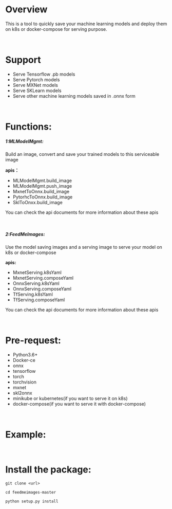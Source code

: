 # Overview
This is a tool to quickly save your machine learning models and deploy them on k8s or docker-compose for serving purpose.

<br/>

# Support

- Serve Tensorflow .pb models
- Serve Pytorch models
- Serve MXNet models
- Serve SKLearn models
- Serve other machine learning models saved in .onnx form 


<br/>

# Functions:
##### 1:MLModelMgmt: 
Build an image, convert and save your trained models to this serviceable image

**apis：**
- MLModelMgmt.build_image
- MLModelMgmt.push_image
- MxnetToOnnx.build_image
- PytorhcToOnnx.build_image
- SklToOnxx.build_image

You can check the api documents for more information about these apis


<br/>

##### 2:FeedMeImages: 
Use the model saving images and a serving image to serve your model on k8s or docker-compose

**apis:**

- MxnetServing.k8sYaml
- MxnetServing.composeYaml
- OnnxServing.k8sYaml
- OnnxServing.composeYaml
- TfServing.k8sYaml
- TfServing.composeYaml

You can check the api documents for more information about these apis

<br/>

# Pre-request:

- Python3.6+
- Docker-ce
- onnx
- tensorflow
- torch
- torchvision
- mxnet
- skl2onnx
- minikube or kubernetes(if you want to serve it on k8s)
- docker-compose(if you want to serve it with docker-compose)

<br/>

# Example:

<br/>

# Install the package:
```
git clone <url> 

cd feedmeimages-master

python setup.py install
```
